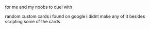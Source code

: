 for me and my noobs to duel with

random custom cards i found on google
i didnt make any of it besides scripting some of the cards
